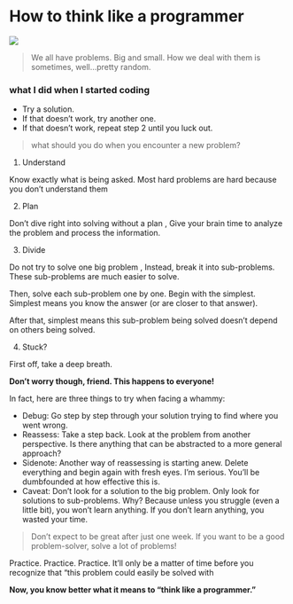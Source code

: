 # How to think like a programmer
![](https://www.altisconsulting.com/au/wp-content/uploads/sites/4/2018/10/AdobeStock_139383121-scaled.jpeg)
>We all have problems. Big and small. How we deal with them is sometimes, well…pretty random.

### what I did when I started coding
* Try a solution.
* If that doesn’t work, try another one.
* If that doesn’t work, repeat step 2 until you luck out.

>what should you do when you encounter a new problem?

1. Understand

 Know exactly what is being asked. Most hard problems are hard because you don’t understand them 

2. Plan
 
 Don’t dive right into solving without a plan , Give your brain time to analyze the problem and process the information.

3. Divide

 Do not try to solve one big problem , Instead, break it into sub-problems. These sub-problems are much easier to solve.
 
 Then, solve each sub-problem one by one. Begin with the simplest. Simplest means you know the answer (or are closer to that answer).

After that, simplest means this sub-problem being solved doesn’t depend on others being solved.

4. Stuck?

 First off, take a deep breath. 

**Don’t worry though, friend. This happens to everyone!**

In fact, here are three things to try when facing a whammy:
- Debug: Go step by step through your solution trying to find where you went wrong.
- Reassess: Take a step back. Look at the problem from another perspective. Is there anything that can be abstracted to a more general approach?
- Sidenote: Another way of reassessing is starting anew. Delete everything and begin again with fresh eyes. I’m serious. You’ll be dumbfounded at how effective this is.
- Caveat: Don’t look for a solution to the big problem. Only look for solutions to sub-problems. Why? Because unless you struggle (even a little bit), you won’t learn anything. If you don’t learn anything, you wasted your time.


>Don’t expect to be great after just one week. If you want to be a good problem-solver, solve a lot of problems!

Practice. Practice. Practice. It’ll only be a matter of time before you recognize that “this problem could easily be solved with 

**Now, you know better what it means to “think like a programmer.”**






